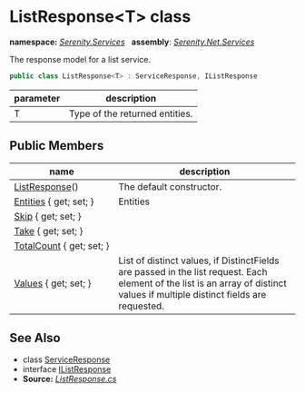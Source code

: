 # ListResponse&lt;T&gt; class
**namespace:** *[Serenity.Services](../README.md#serenity.services-namespace)*   **assembly**: *[Serenity.Net.Services](../README.md)*

The response model for a list service.

```csharp
public class ListResponse<T> : ServiceResponse, IListResponse
```

| parameter | description |
| --- | --- |
| T | Type of the returned entities. |

## Public Members

| name | description |
| --- | --- |
| [ListResponse](ListResponse-1/ListResponse.md)() | The default constructor. |
| [Entities](ListResponse-1/Entities.md) { get; set; } | Entities |
| [Skip](ListResponse-1/Skip.md) { get; set; } |  |
| [Take](ListResponse-1/Take.md) { get; set; } |  |
| [TotalCount](ListResponse-1/TotalCount.md) { get; set; } |  |
| [Values](ListResponse-1/Values.md) { get; set; } | List of distinct values, if DistinctFields are passed in the list request. Each element of the list is an array of distinct values if multiple distinct fields are requested. |

## See Also

* class [ServiceResponse](ServiceResponse.md)
* interface [IListResponse](IListResponse.md)
* **Source:** *[ListResponse.cs](https://github.com/serenity-is/Serenity/blob/master/src/Serenity.Net.Services/Models/ListResponse.cs)*